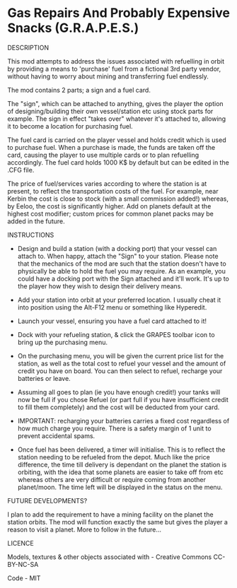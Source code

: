 # Gas Repairs And Probably Expensive Snacks (G.R.A.P.E.S.)

DESCRIPTION

This mod attempts to address the issues associated with refuelling in orbit by providing a means to 'purchase' fuel from a fictional 3rd party vendor,
without having to worry about mining and transferring fuel endlessly.

The mod contains 2 parts; a sign and a fuel card. 

The "sign", which can be attached to anything, gives the player the option of designing/building their own vessel/station etc 
using stock parts for example. The sign in effect "takes over" whatever it's attached to, allowing it to become a location for purchasing fuel.

The fuel card is carried on the player vessel and holds credit which is used to purchase fuel. When a purchase is made, the funds are taken off the card,
causing the player to use multiple cards or to plan refuelling accordingly. The fuel card holds 1000 K$ by default but can be edited in the .CFG file. 

The price of fuel/services varies according to where the station is at present, to reflect the transportation costs of the fuel. For example, near Kerbin 
the cost is close to stock (with a small commission added!) whereas, by Eeloo, the cost is significantly higher. Add on planets default at the highest 
cost modifier; custom prices for common planet packs may be added in the future.

INSTRUCTIONS

- Design and build a station (with a docking port) that your vessel can attach to. When happy, attach the "Sign" to your station. Please note that the 
  mechanics of the mod are such that the station doesn't have to physically be able to hold the fuel you may require. As an example, you could have a 
  docking port with the Sign attached and it'll work. It's up to the player how they wish to design their delivery means.
  
- Add your station into orbit at your preferred location. I usually cheat it into position using the Alt-F12 menu or something like Hyperedit.

- Launch your vessel, ensuring you have a fuel card attached to it!

- Dock with your refueling station, & click the GRAPES toolbar icon to bring up the purchasing menu.

- On the purchasing menu, you will be given the current price list for the station, as well as the total cost to refuel your vessel and the amount of 
  credit you have on board. You can then select to refuel, recharge your batteries or leave.
  
- Assuming all goes to plan (ie you have enough credit!) your tanks will now be full if you chose Refuel (or part full if you have insufficient credit 
  to fill them completely) and the cost will be deducted from your card.
  
- IMPORTANT: recharging your batteries carries a fixed cost regardless of how much charge you require. There is a safety margin of 1 unit to prevent 
  accidental spams.
  
- Once fuel has been delivered, a timer will initialise. This is to reflect the station needing to be refueled from the depot. Much like the price difference,
  the time till delivery is dependant on the planet the station is orbiting, with the idea that some planets are easier to take off from etc whereas others 
  are very difficult or require coming from another planet/moon. The time left will be displayed in the status on the menu.
  

FUTURE DEVELOPMENTS?

I plan to add the requirement to have a mining facility on the planet the station orbits. The mod will function exactly the same but gives the player a reason to
 visit a planet. More to follow in the future...


LICENCE

Models, textures & other objects associated with - Creative Commons CC-BY-NC-SA

Code - MIT
